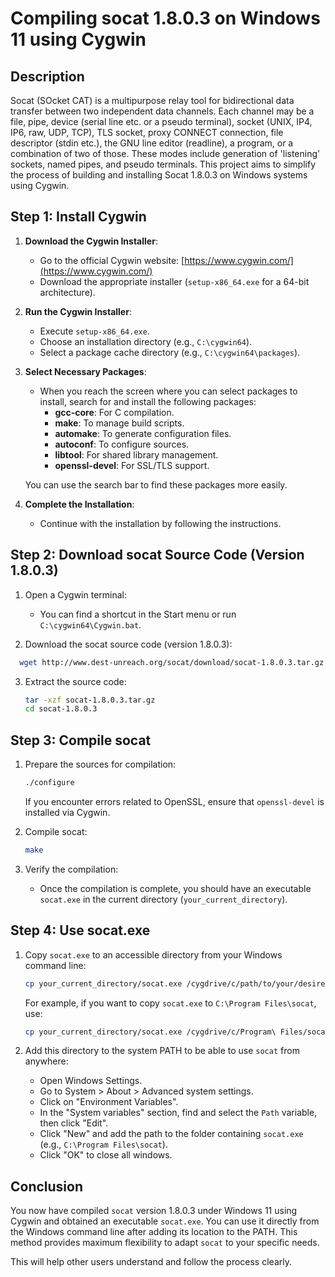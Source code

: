 # Compiling socat 1.8.0.3 on Windows 11 using Cygwin

## Description

Socat (SOcket CAT) is a multipurpose relay tool for bidirectional data transfer between two independent data channels.  Each channel may be a file, pipe, device (serial line etc. or a pseudo terminal), socket (UNIX, IP4, IP6, raw, UDP, TCP), TLS socket, proxy CONNECT connection, file descriptor (stdin etc.), the GNU line editor (readline), a program, or a combination of two of those. These modes include generation of 'listening' sockets, named pipes, and pseudo terminals. This project aims to simplify the process of building and installing Socat 1.8.0.3 on Windows systems using Cygwin.

## Step 1: Install Cygwin

1. **Download the Cygwin Installer**:
   - Go to the official Cygwin website: [https://www.cygwin.com/](https://www.cygwin.com/)
   - Download the appropriate installer (`setup-x86_64.exe` for a 64-bit architecture).

2. **Run the Cygwin Installer**:
   - Execute `setup-x86_64.exe`.
   - Choose an installation directory (e.g., `C:\cygwin64`).
   - Select a package cache directory (e.g., `C:\cygwin64\packages`).

3. **Select Necessary Packages**:
   - When you reach the screen where you can select packages to install, search for and install the following packages:
     - **gcc-core**: For C compilation.
     - **make**: To manage build scripts.
     - **automake**: To generate configuration files.
     - **autoconf**: To configure sources.
     - **libtool**: For shared library management.
     - **openssl-devel**: For SSL/TLS support.

   You can use the search bar to find these packages more easily.

4. **Complete the Installation**:
   - Continue with the installation by following the instructions.

## Step 2: Download socat Source Code (Version 1.8.0.3)

1. Open a Cygwin terminal:
   - You can find a shortcut in the Start menu or run `C:\cygwin64\Cygwin.bat`.

2. Download the socat source code (version 1.8.0.3):
 ```bash
   wget http://www.dest-unreach.org/socat/download/socat-1.8.0.3.tar.gz
   ```

3. Extract the source code:
   ```bash
   tar -xzf socat-1.8.0.3.tar.gz
   cd socat-1.8.0.3
   ```


## Step 3: Compile socat

1. Prepare the sources for compilation:
   ```bash
   ./configure
   ```
   If you encounter errors related to OpenSSL, ensure that `openssl-devel` is installed via Cygwin.

2. Compile socat:
   ```bash
   make
   ```

3. Verify the compilation:
   - Once the compilation is complete, you should have an executable `socat.exe` in the current directory (`your_current_directory`).


## Step 4: Use socat.exe

1. Copy `socat.exe` to an accessible directory from your Windows command line:
   ```bash
   cp your_current_directory/socat.exe /cygdrive/c/path/to/your/desired/location/
   ```
   For example, if you want to copy `socat.exe` to `C:\Program Files\socat`, use:
   ```bash
   cp your_current_directory/socat.exe /cygdrive/c/Program\ Files/socat/
   ```

2. Add this directory to the system PATH to be able to use `socat` from anywhere:
   - Open Windows Settings.
   - Go to System > About > Advanced system settings.
   - Click on "Environment Variables".
   - In the "System variables" section, find and select the `Path` variable, then click "Edit".
   - Click "New" and add the path to the folder containing `socat.exe` (e.g., `C:\Program Files\socat`).
   - Click "OK" to close all windows.


## Conclusion

You now have compiled `socat` version 1.8.0.3 under Windows 11 using Cygwin and obtained an executable `socat.exe`. You can use it directly from the Windows command line after adding its location to the PATH. This method provides maximum flexibility to adapt `socat` to your specific needs.


This will help other users understand and follow the process clearly.
